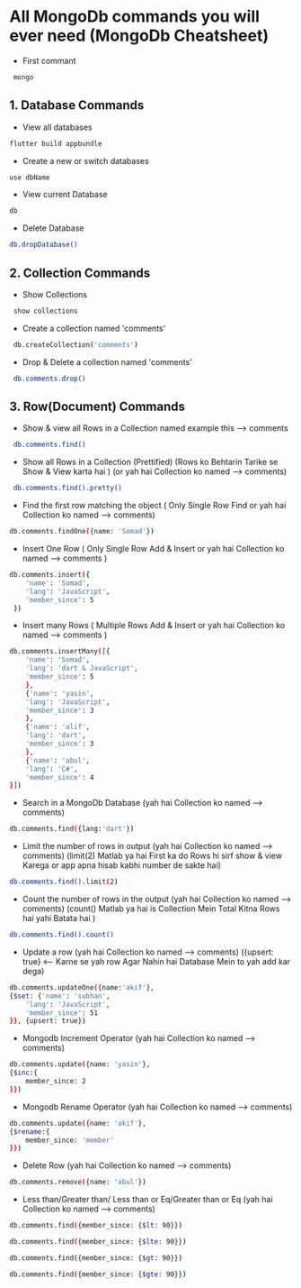 # All MongoDb commands you will ever need (MongoDb Cheatsheet)


- First commant
```sh
 mongo
```


## 1. Database Commands
- View all databases
```sh
flutter build appbundle
```

- Create a new or switch databases 
```sh
use dbName
```

- View current Database 
```sh
db
```

- Delete Database 
```sh
db.dropDatabase()
```

## 2. Collection Commands
- Show Collections
```sh
 show collections
```

- Create a collection named 'comments'
```sh
 db.createCollection('comments')
```

- Drop & Delete a collection named 'comments'
```sh
 db.comments.drop()
```

## 3. Row(Document) Commands
- Show & view all Rows in a Collection named example this --> comments
```sh
 db.comments.find()
```

- Show all Rows in a Collection (Prettified) (Rows ko Behtarin Tarike se Show & View karta hai ) (or yah hai Collection ko named --> comments)
```sh
 db.comments.find().pretty()
```

- Find the first row matching the object  ( Only Single Row Find or yah hai Collection ko named --> comments)
```sh
db.comments.findOne({name: 'Somad'})
```

- Insert One Row  ( Only Single Row Add & Insert or yah hai Collection ko named --> comments )
```sh
db.comments.insert({
    'name': 'Somad',
    'lang': 'JavaScript',
    'member_since': 5
 })
```

- Insert many Rows  ( Multiple Rows Add & Insert or yah hai Collection ko named --> comments )
```sh
db.comments.insertMany([{
    'name': 'Somad',
    'lang': 'dart & JavaScript',
    'member_since': 5
    }, 
    {'name': 'yasin',
    'lang': 'JavaScript',
    'member_since': 3
    },
    {'name': 'alif',
    'lang': 'dart',
    'member_since': 3
    },
    {'name': 'abul',
    'lang': 'C#',
    'member_since': 4
}])
```

- Search in a MongoDb Database  (yah hai Collection ko named --> comments)
```sh
db.comments.find({lang:'dart'})
```

- Limit the number of rows in output  (yah hai Collection ko named --> comments) (limit(2) Matlab ya hai First ka do Rows hi sirf show & view Karega or app apna hisab kabhi number de sakte hai)
```sh
db.comments.find().limit(2)
```

- Count the number of rows in the output  (yah hai Collection ko named --> comments) (count() Matlab ya hai is Collection Mein Total Kitna Rows hai yahi Batata hai )
```sh
db.comments.find().count()
```

- Update a row  (yah hai Collection ko named --> comments) ({upsert: true} <-- Karne se yah row Agar Nahin hai Database Mein to yah add kar dega)
```sh
db.comments.updateOne({name:'akif'},
{$set: {'name': 'subhan',
    'lang': 'JavaScript',
    'member_since': 51
}}, {upsert: true})
```

- Mongodb Increment Operator  (yah hai Collection ko named --> comments) 
```sh
db.comments.update({name: 'yasin'},
{$inc:{
    member_since: 2
}})
```

- Mongodb Rename Operator  (yah hai Collection ko named --> comments) 
```sh
db.comments.update({name: 'akif'},
{$rename:{
    member_since: 'member'
}})
```

- Delete Row   (yah hai Collection ko named --> comments) 
```sh
db.comments.remove({name: 'abul'})
```

- Less than/Greater than/ Less than or Eq/Greater than or Eq   (yah hai Collection ko named --> comments) 
```sh
db.comments.find({member_since: {$lt: 90}})
```

```sh
db.comments.find({member_since: {$lte: 90}})
```

```sh
db.comments.find({member_since: {$gt: 90}})
```

```sh
db.comments.find({member_since: {$gte: 90}})
```

